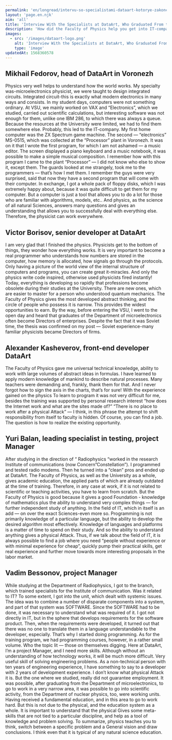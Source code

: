 ```yaml
---
permalink: 'en/longread/intervu-so-specialistami-dataart-kotorye-zakonchili-fizfak/index.html'
layout: 'page.en.njk'
aim: 'all'
title: 'Interview With the Specialists at DataArt, Who Graduated From the Faculty of Physics'
description: 'How did the Faculty of Physics help you get into IT-company, and what do you think about the myth that after it there is no place to work?'
images:
  - src: '/images/dataart-logo.png'
    alt: 'Interview With the Specialists at DataArt, Who Graduated From the Faculty of Physics'
    type: 'image'
updatedAt: 1568360578
---
```

Mikhail Fedorov, head of DataArt in Voronezh
--------------------------------------------

Physics very well helps to understand how the world works. My specialty was-microelectronics physicist, we were taught to design integrated circuits. Integrated circuit-this is exactly what modern electronics in many ways and consists. In my student days, computers were not something ordinary. At VSU, we mainly worked on VAX and “Electronics”, which we studied, carried out scientific calculations, but interesting software was not enough for them, unlike one IBM 286, to which there was always a queue. Because the resources at the University were limited, we had to find them somewhere else. Probably, this led to the IT-company. My first home computer was the ZX Spectrum game machine. The second — “electronics” MS-0515, which was collected at the “Processor” plant in Voronezh. It was on it that I wrote the first program, for which I am not ashamed — a music editor. The screen displayed a piano keyboard and a music notebook, it was possible to make a simple musical composition. I remember how with this program I came to the plant “Processor” — I did not know who else to show it, except them. The guards looked at me strangely, took me to the programmers — that’s how I met them. I remember the guys were very surprised, said that now they have a second program that will come with their computer. In exchange, I got a whole pack of floppy disks, which I was extremely happy about, because it was quite difficult to get them for my computer. But a computer is just a tool that allows you to do a lot for those who are familiar with algorithms, models, etc.. And physics, as the science of all natural Sciences, answers many questions and gives an understanding that allows you to successfully deal with everything else. Therefore, the physicist can work everywhere.

Victor Borisov, senior developer at DataArt
-------------------------------------------

I am very glad that I finished the physics. Physicists get to the bottom of things, they wonder how everything works. It is very important to become a real programmer who understands how numbers are stored in the computer, how memory is allocated, how signals go through the protocols. Only having a picture of the world view of the internal structure of computers and programs, you can create great it-miracles. And only the physics write code inspired, otherwise used physicists fired instantly! Today, everything is developing so rapidly that professions become obsolete during their studies at the University. There are new ones, which are easier to master for a person who understood quantum mechanics. The Faculty of Physics gives the most developed abstract thinking, and the circle of people who possess it is narrow. This provides the widest opportunities to earn. By the way, before entering the VSU, I went to the open day and heard that graduates of the Department of microelectronics often become Directors of enterprises. Despite the fact that it was Soviet time, the thesis was confirmed on my post — Soviet experience-many familiar physicists became Directors of firms.

Alexander Kasheverov, front-end developer DataArt
-------------------------------------------------

The Faculty of Physics gave me universal technical knowledge, ability to work with large volumes of abstract ideas in formulas. I have learned to apply modern knowledge of mankind to describe natural processes. Many teachers were demanding and, frankly, thank them for that. And I never forgot how to sign the axis in the charts, that’s for sure! With the experience gained on the physics To learn to program it was not very difficult for me, besides the training was supported by personal research interest “how does the Internet work and what are the sites made of?” “There is no place to work after a physical Attack” — I think, in this phrase the attempt to shift responsibility from itself to faculty is hidden. Of course, you can find a job. The question is how to realize the existing opportunity.

Yuri Balan, leading specialist in testing, project Manager
----------------------------------------------------------

After studying in the direction of “ Radiophysics “worked in the research Institute of communications (now Concern”Constellation”). I programmed and tested radio modems. Then he turned into a “clean” pros and ended up at DataArt. The Faculty of Physics, as well as the University as a whole, gives academic education, the applied parts of which are already outdated at the time of training. Therefore, in any case at work, if it is not related to scientific or teaching activities, you have to learn from scratch. But the Faculty of Physics is good because it gives a good Foundation - knowledge of mathematics plus the ability to understand very complex things — for further independent study of anything. In the field of IT, which in itself is an add — on over the exact Sciences-even more so. Programming is not primarily knowledge of a particular language, but the ability to develop the desired algorithm most effectively. Knowledge of languages and platforms is a matter of time to spend on their study. And so the ability to understand anything gives a physical Attack. Thus, if we talk about the field of IT, it is always possible to find a job where you need “people without experience or with minimal experience for cheap”, quickly pump their practical skills, get real experience and further move towards more interesting proposals in the labor market.

Vadim Bessonov, project Manager
-------------------------------

While studying at the Department of Radiophysics, I got to the branch, which trained specialists for the Institute of communication. Was it related to IT? To some extent, I got into the unit, which dealt with systemic issues. The idea was to combine a number of disparate components into a system, and part of that system was SOFTWARE. Since the SOFTWARE had to be done, it was necessary to understand what was required of it. I got not directly in IT, but in the sphere that develops requirements for the software product. Then, when the requirements were developed, it turned out that there was no one to translate them in a language understandable to the developer, especially. That’s why I started doing programming. As for the training program, we had programming courses, however, in a rather small volume. Who the topic lit — those on themselves digging. Here at DataArt, I’m a project Manager, and I need more skills. Although without an understanding of how technology works, it will be much more difficult. Very useful skill of solving engineering problems. As a non-technical person with ten years of engineering experience, I have something to say to a developer with 2 years of development experience. I don’t know what physical Attack it is. But the one where we studied, really did not guarantee employment. It was possible, after graduating from the Department of microelectronics, to go to work in a very narrow area, it was possible to go into scientific activity, from the Department of nuclear physics, too, were working units. Having received a fundamental education, and in this area to go to work hard. But this is not due to the physical, and the education system as a whole. It is important to understand that the physical Gives some meta-skills that are not tied to a particular discipline, and help as a tool of knowledge and problem solving. To summarize, physics teaches you to think, switch between a specific problem and a General vision and draw conclusions. I think even that it is typical of any natural science education.
